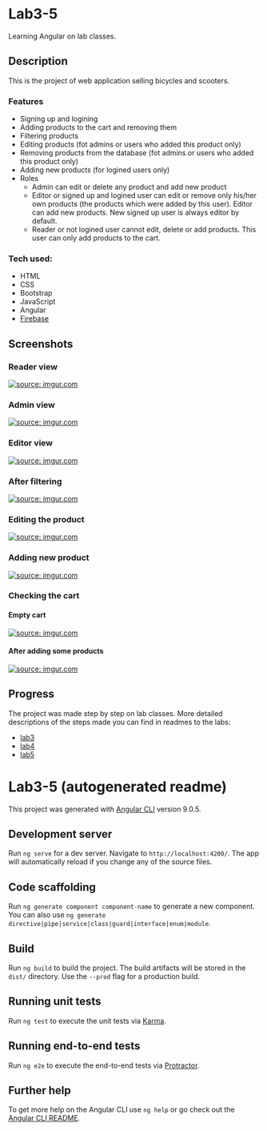 # Lab3-5
Learning Angular on lab classes.

## Description
This is the project of web application selling bicycles and scooters.

### Features
- Signing up and logining
- Adding products to the cart and removing them
- Filtering products
- Editing products (fot admins or users who added this product only)
- Removing products from the database (fot admins or users who added this product only)
- Adding new products (for logined users only)
- Roles
  - Admin can edit or delete any product and add new product
  - Editor or signed up and logined user can edit or remove only his/her own products (the products which were added by this user). Editor can add new products. New signed up user is always editor by default.
  - Reader or not logined user cannot edit, delete or add products. This user can only add products to the cart.

### Tech used:
- HTML
- CSS
- Bootstrap
- JavaScript
- Angular
- [Firebase](https://firebase.google.com/)

## Screenshots
### Reader view
<a href="https://imgur.com/2JTZtHc"><img src="https://i.imgur.com/2JTZtHc.png" title="source: imgur.com" /></a>
### Admin view
<a href="https://imgur.com/mBmTVJq"><img src="https://i.imgur.com/mBmTVJq.png" title="source: imgur.com" /></a>
### Editor view
<a href="https://imgur.com/q7FpuZN"><img src="https://i.imgur.com/q7FpuZN.png" title="source: imgur.com" /></a>
### After filtering
<a href="https://imgur.com/oqxHPq2"><img src="https://i.imgur.com/oqxHPq2.png" title="source: imgur.com" /></a>
### Editing the product
<a href="https://imgur.com/vDeyItG"><img src="https://i.imgur.com/vDeyItG.png" title="source: imgur.com" /></a>
### Adding new product
<a href="https://imgur.com/z0p9Nah"><img src="https://i.imgur.com/z0p9Nah.png" title="source: imgur.com" /></a>
### Checking the cart
#### Empty cart
<a href="https://imgur.com/zMOZ18B"><img src="https://i.imgur.com/zMOZ18B.png" title="source: imgur.com" /></a>
#### After adding some products
<a href="https://imgur.com/p46Zubg"><img src="https://i.imgur.com/p46Zubg.png" title="source: imgur.com" /></a>

## Progress  
The project was made step by step on lab classes. More detailed descriptions of the steps made you can find in readmes to the labs:
- [lab3](https://github.com/xenoteo/Web/blob/master/lab3-5/lab3.md)
- [lab4](https://github.com/xenoteo/Web/blob/master/lab3-5/lab4.md)
- [lab5](https://github.com/xenoteo/Web/blob/master/lab3-5/lab5.md)
  

# Lab3-5 (autogenerated readme)

This project was generated with [Angular CLI](https://github.com/angular/angular-cli) version 9.0.5.

## Development server

Run `ng serve` for a dev server. Navigate to `http://localhost:4200/`. The app will automatically reload if you change any of the source files.

## Code scaffolding

Run `ng generate component component-name` to generate a new component. You can also use `ng generate directive|pipe|service|class|guard|interface|enum|module`.

## Build

Run `ng build` to build the project. The build artifacts will be stored in the `dist/` directory. Use the `--prod` flag for a production build.

## Running unit tests

Run `ng test` to execute the unit tests via [Karma](https://karma-runner.github.io).

## Running end-to-end tests

Run `ng e2e` to execute the end-to-end tests via [Protractor](http://www.protractortest.org/).

## Further help

To get more help on the Angular CLI use `ng help` or go check out the [Angular CLI README](https://github.com/angular/angular-cli/blob/master/README.md).
